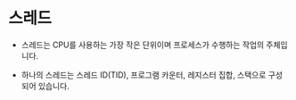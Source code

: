 # 스레드

- 스레드는 CPU를 사용하는 가장 작은 단위이며 프로세스가 수행하는 작업의 주체입니다.

- 하나의 스레드는 스레드 ID(TID), 프로그램 카운터, 레지스터 집합, 스택으로 구성되어 있습니다.

